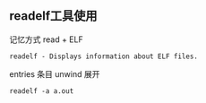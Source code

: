 ## readelf工具使用

记忆方式 read + ELF 

    readelf - Displays information about ELF files.

entries 条目
unwind  展开

    readelf -a a.out